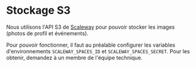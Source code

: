 # Stockage S3

Nous utilisons l'API S3 de [Scaleway](https://www.scaleway.com/fr/object-storage/) pour pouvoir stocker les images (photos de profil et événements).

Pour pouvoir fonctionner, il faut au préalable configurer les variables d'environnements `SCALEWAY_SPACES_ID` et `SCALEWAY_SPACES_SECRET`. Pour les obtenir, demandez à un membre de l'équipe technique.
